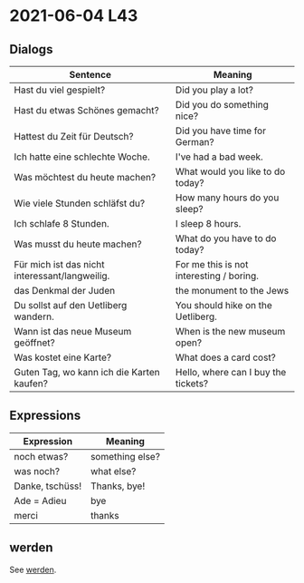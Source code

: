 # 2021-06-04 L43

## Dialogs

| Sentence                                       | Meaning                                  |
| ---------------------------------------------- | ---------------------------------------- |
| Hast du viel gespielt?                         | Did you play a lot?                      |
| Hast du etwas Schönes gemacht?                 | Did you do something nice?               |
| Hattest du Zeit für Deutsch?                   | Did you have time for German?            |
| Ich hatte eine schlechte Woche.                | I've had a bad week.                     |
| Was möchtest du heute machen?                  | What would you like to do today?         |
| Wie viele Stunden schläfst du?                 | How many hours do you sleep?             |
| Ich schlafe 8 Stunden.                         | I sleep 8 hours.                         |
| Was musst du heute machen?                     | What do you have to do today?            |
| Für mich ist das nicht interessant/langweilig. | For me this is not interesting / boring. |
| das Denkmal der Juden                          | the monument to the Jews                 |
| Du sollst auf den Uetliberg wandern.           | You should hike on the Uetliberg.        |
| Wann ist das neue Museum geöffnet?             | When is the new museum open?             |
| Was kostet eine Karte?                         | What does a card cost?                   |
| Guten Tag, wo kann ich die Karten kaufen?      | Hello, where can I buy the tickets?      |

## Expressions

| Expression      | Meaning         |
| --------------- | --------------- |
| noch etwas?     | something else? |
| was noch?       | what else?      |
| Danke, tschüss! | Thanks, bye!    |
| Ade = Adieu     | bye             |
| merci           | thanks          |

## werden

See [werden](../Grammar/werden.md).